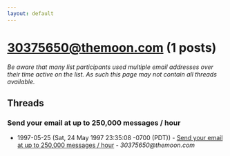 ```yaml
---
layout: default
---
```


# 30375650@themoon.com (1 posts)

_Be aware that many list participants used multiple email addresses over their time active on the list. As such this page may not contain all threads available._

## Threads

### Send your email at up to 250,000 messages / hour
+ 1997-05-25 (Sat, 24 May 1997 23:35:08 -0700 (PDT)) - [Send your email at up to 250,000 messages / hour](/archive/1997/05/375a9d183edae57fa38c042d8334508586db2faadd38250614333a1fe38d522c) - _30375650@themoon.com_

